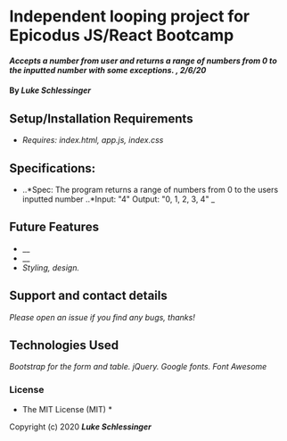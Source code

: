 # Independent looping project for Epicodus JS/React Bootcamp

#### _Accepts a number from user and returns a range of numbers from 0 to the inputted number with some exceptions. , 2/6/20_

#### By _**Luke Schlessinger**_

## Setup/Installation Requirements

* _Requires: index.html, app.js, index.css_

## Specifications:
  * 
    ..*Spec: The program returns a range of numbers from 0 to the users inputted number
       ..*Input: "4"
        Output: "0, 1, 2, 3, 4"
_


## Future Features

* __
* __
* _Styling, design._

## Support and contact details

_Please open an issue if you find any bugs, thanks!_

## Technologies Used

_Bootstrap for the form and table. jQuery. Google fonts. Font Awesome_

### License

* The MIT License (MIT) *

Copyright (c) 2020 **_Luke Schlessinger_**
